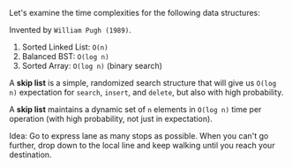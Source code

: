 Let's examine the time complexities for the following data structures: 

Invented by `William Pugh (1989)`. 

1. Sorted Linked List: `O(n)`
2. Balanced BST: `O(log n)`
3. Sorted Array: `O(log n)` (binary search)

A **skip list** is a simple, randomized search structure that will give us `O(log n)` expectation for `search`, `insert`, and `delete`, but also with high probability. 

A **skip list** maintains a dynamic set of `n` elements in `O(log n)` time per operation (with high probability, not just in expectation). 

Idea: Go to express lane as many stops as possible. When you can't go further, drop down to the local line and keep walking until you reach your destination. 

